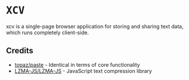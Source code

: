 # <kbd>X</kbd><kbd>C</kbd><kbd>V</kbd>

xcv is a single-page browser application for storing and sharing text
data, which runs completely client-side.

## Credits

- [topaz/paste](https://github.com/topaz/paste) - Identical in terms of
core functionality
- [LZMA-JS/LZMA-JS](https://github.com/LZMA-JS/LZMA-JS) - JavaScript text compression library
